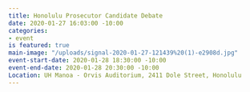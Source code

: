 ```yaml
---
title: Honolulu Prosecutor Candidate Debate
date: 2020-01-27 16:03:00 -10:00
categories:
- event
is featured: true
main-image: "/uploads/signal-2020-01-27-121439%20(1)-e2908d.jpg"
event-start-date: 2020-01-28 18:30:00 -10:00
event-end-date: 2020-01-28 20:30:00 -10:00
Location: UH Manoa - Orvis Auditorium, 2411 Dole Street, Honolulu
---
```


